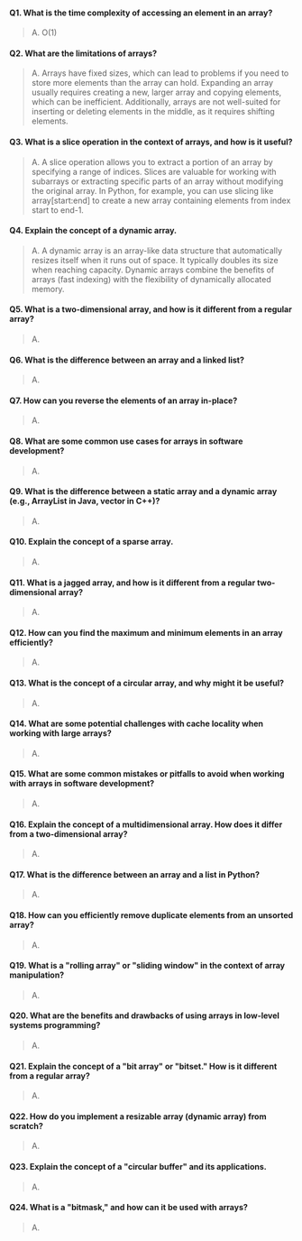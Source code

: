 #### Q1. What is the time complexity of accessing an element in an array?
> A. O(1)

#### Q2. What are the limitations of arrays?
> A. Arrays have fixed sizes, which can lead to problems if you need to store more elements than the array can hold. Expanding an array usually requires creating a new, larger array and copying elements, which can be inefficient. Additionally, arrays are not well-suited for inserting or deleting elements in the middle, as it requires shifting elements.

#### Q3. What is a slice operation in the context of arrays, and how is it useful?
> A. A slice operation allows you to extract a portion of an array by specifying a range of indices. Slices are valuable for working with subarrays or extracting specific parts of an array without modifying the original array. In Python, for example, you can use slicing like array[start:end] to create a new array containing elements from index start to end-1.

#### Q4. Explain the concept of a dynamic array.
> A. A dynamic array is an array-like data structure that automatically resizes itself when it runs out of space. It typically doubles its size when reaching capacity. Dynamic arrays combine the benefits of arrays (fast indexing) with the flexibility of dynamically allocated memory.


#### Q5. What is a two-dimensional array, and how is it different from a regular array?
> A. 

#### Q6. What is the difference between an array and a linked list?
> A. 

#### Q7. How can you reverse the elements of an array in-place?
> A. 

#### Q8. What are some common use cases for arrays in software development?
> A. 

#### Q9. What is the difference between a static array and a dynamic array (e.g., ArrayList in Java, vector in C++)?
> A. 

#### Q10. Explain the concept of a sparse array.
> A. 

#### Q11. What is a jagged array, and how is it different from a regular two-dimensional array?
> A. 

#### Q12. How can you find the maximum and minimum elements in an array efficiently?
> A. 

#### Q13. What is the concept of a circular array, and why might it be useful?
> A. 

#### Q14. What are some potential challenges with cache locality when working with large arrays?
> A. 

#### Q15. What are some common mistakes or pitfalls to avoid when working with arrays in software development?
> A. 

#### Q16. Explain the concept of a multidimensional array. How does it differ from a two-dimensional array?
> A. 

#### Q17. What is the difference between an array and a list in Python?
> A. 

#### Q18. How can you efficiently remove duplicate elements from an unsorted array?
> A. 

#### Q19. What is a "rolling array" or "sliding window" in the context of array manipulation?
> A. 

#### Q20. What are the benefits and drawbacks of using arrays in low-level systems programming?
> A. 

#### Q21. Explain the concept of a "bit array" or "bitset." How is it different from a regular array?
> A. 

#### Q22. How do you implement a resizable array (dynamic array) from scratch?
> A. 

#### Q23. Explain the concept of a "circular buffer" and its applications.
> A. 

#### Q24. What is a "bitmask," and how can it be used with arrays?
> A. 

